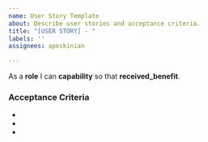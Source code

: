 ```yaml
---
name: User Story Template
about: Describe user stories and acceptance criteria.
title: "[USER STORY] - "
labels: ''
assignees: apeskinian

---
```


As a **role** I can **capability** so that **received_benefit**.

### Acceptance Criteria
-
-
-
